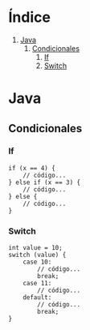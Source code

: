 
# &Iacute;ndice

1.  [Java](#org9e21d4e)
    1.  [Condicionales](#org9601e1d)
        1.  [If](#org4029952)
        2.  [Switch](#orgcf6ad34)



<a id="org9e21d4e"></a>

# Java


<a id="org9601e1d"></a>

## Condicionales


<a id="org4029952"></a>

### If

    if (x == 4) {
        // código...
    } else if (x == 3) {
        // código...
    } else {
        // código...
    }


<a id="orgcf6ad34"></a>

### Switch

    int value = 10;
    switch (value) {
        case 10:
            // código...
            break;
        case 11:
            // código...
        default:
            // código...
            break;
    }
